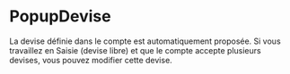 # PopupDevise


La devise définie dans 
 le compte est automatiquement proposée. Si vous travaillez en Saisie (devise 
 libre) et que le compte accepte plusieurs devises, vous pouvez modifier 
 cette devise.



